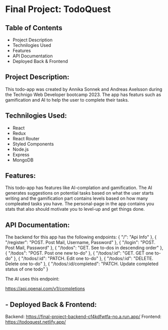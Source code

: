 # Final Project: TodoQuest

## Table of Contents

- Project Description
- Technilogies Used
- Features
- API Documentation
- Deployed Back & Frontend


## Project Description:

This todo-app was created by Annika Sonnek and Andreas Axelsson during the Technigo Web Developer bootcamp 2023. The app has featurs such as gamification and AI to help the user to complete their tasks.

## Technilogies Used:

- React
- Redux
- React Router
- Styled Components
- Node.js
- Express
- MongoDB

## Features:

This todo-app has features like AI-complation and gamification. The AI generates suggestions on potential tasks based on what the user starts writing and the gamification part contains levels based on how many compleated tasks you have. The personal-page in the app contains you stats that also should motivate you to level-up and get things done.

## API Documentation:

The backend for this app has the following endpoints:
{
"/": "Api Info"
},
{
"/register": "POST. Post Mail, Username, Password"
},
{
"/login": "POST. Post Mail, Password"
},
{
"/todos": "GET. See to-dos in descending order"
},
{
"/todos": "POST. Post one new to-do"
},
{
"/todos/:id": "GET. GET one to-do"
},
{
"/todos/:id": "PATCH. Edit one to-do"
},
{
"/todos/:id": "DELETE. Delete one to-do"
},
{
"/todos/:id/completed": "PATCH. Update completed status of one todo"
}

The AI uses this endpoint:

https://api.openai.com/v1/completions

## - Deployed Back & Frontend:

Backend: https://final-project-backend-cf4kdfwtfa-no.a.run.app/
Frontend: https://todoquest.netlify.app/







